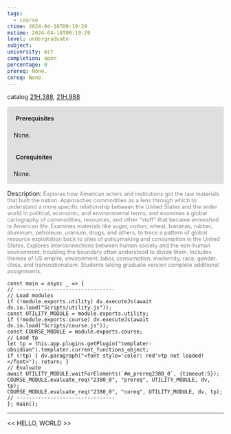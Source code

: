```yaml
---
tags:
  - course
ctime: 2024-04-18T00:19:29
mstime: 2024-04-18T00:19:29
level: undergraduate
subject: 
university: mit
completion: open
percentage: 0
prereq: None.
coreq: None.
---
```


catalog [21H.388](http://student.mit.edu/catalog/m21Hb.html#21H.388), [21H.988](http://student.mit.edu/catalog/m21Hb.html#21H.988)

<span style="display: block; padding: 15px; background-color: rgb(100, 100, 100, 0.2);"><font id="m_prereq2380_0" style="display: block; font-family: Arial, sans-serif; font-weight: bold; padding: 5px">Prerequisites</font><br><span id="prereq2380_0">None.</span></span>
<span style="display: block; padding: 15px; background-color: rgb(100, 100, 100, 0.2);"><font id="m_coreq2380_0" style="display: block; font-family: Arial, sans-serif; font-weight: bold; padding: 5px">Corequisites</font><br><span id="coreq2380_0">None.</span></span>

<font style="">Description:</font>
<font style="color: grey; font-size: 0.8rem;">Explores how American actors and institutions got the raw materials that built the nation. Approaches commodities as a lens through which to understand a more specific relationship between the United States and the wider world in political, economic, and environmental terms, and examines a global cartography of commodities, resources, and other "stuff" that became enmeshed in American life. Examines materials like sugar, cotton, wheat, bananas, rubber, aluminum, petroleum, uranium, drugs, and others, to trace a pattern of global resource exploitation back to sites of policymaking and consumption in the United States. Explores interconnections between human society and the non-human environment, troubling the boundary often understood to divide them. Includes themes of US empire, environment, labor, consumption, modernity, race, gender, class, and transnationalism. Students taking graduate version complete additional assignments.</font>

```dataviewjs
const main = async _ => {
// --------------------------------
// Load modules
if (!module.exports.utility) dv.executeJs(await dv.io.load("Scripts/utility.js"));
const UTILITY_MODULE = module.exports.utility;
if (!module.exports.course) dv.executeJs(await dv.io.load("Scripts/course.js"));
const COURSE_MODULE = module.exports.course;
// Load tp
let tp = this.app.plugins.getPlugin("templater-obsidian").templater.current_functions_object;
if (!tp) { dv.paragraph("<font style='color: red'>tp not loaded!</font>"); return; }
// Evaluate
await UTILITY_MODULE.waitForElements(`#m_prereq2380_0`, {timeout:5});
COURSE_MODULE.evaluate_req("2380_0", "prereq", UTILITY_MODULE, dv, tp);
COURSE_MODULE.evaluate_req("2380_0", "coreq", UTILITY_MODULE, dv, tp);
// --------------------------------
}; main();
```

---

<< HELLO, WORLD >>
